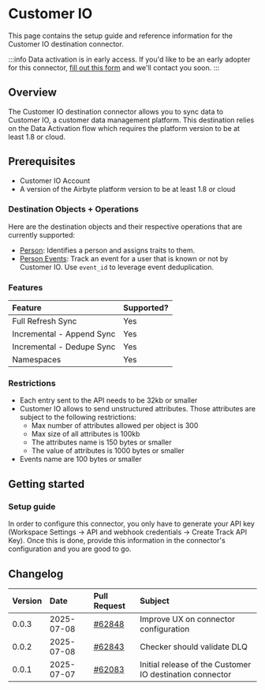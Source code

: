 # Customer IO

This page contains the setup guide and reference information for the Customer IO destination connector.

:::info
Data activation is in early access. If you'd like to be an early adopter for this connector, [fill out this form](https://form.typeform.com/to/tupSnN3D) and we'll contact you soon.
:::

## Overview

The Customer IO destination connector allows you to sync data to Customer IO, a customer data management platform. This destination relies on the Data Activation flow which requires the platform version to be at least 1.8 or cloud.

## Prerequisites

- Customer IO Account
- A version of the Airbyte platform version to be at least 1.8 or cloud


### Destination Objects + Operations

Here are the destination objects and their respective operations that are currently supported:
* [Person](https://docs.customer.io/journeys/create-update-person/): Identifies a person and assigns traits to them.
* [Person Events](https://docs.customer.io/journeys/events/): Track an event for a user that is known or not by Customer IO. Use `event_id` to leverage event deduplication.

### Features

| Feature                       | Supported? |
| :---------------------------- | :--------- |
| Full Refresh Sync            | Yes        |
| Incremental - Append Sync    | Yes        |
| Incremental - Dedupe Sync    | Yes        |
| Namespaces                   | Yes        |

### Restrictions

* Each entry sent to the API needs to be 32kb or smaller
* Customer IO allows to send unstructured attributes. Those attributes are subject to the following restrictions:
    * Max number of attributes allowed per object is 300
    * Max size of all attributes is 100kb
    * The attributes name is 150 bytes or smaller
    * The value of attributes is 1000 bytes or smaller
* Events name are 100 bytes or smaller

## Getting started

### Setup guide

In order to configure this connector, you only have to generate your API key (Workspace Settings → API and webhook credentials → Create Track API Key). Once this is done, provide this information in the connector's configuration and you are good to go.

## Changelog

| Version | Date       | Pull Request                                             | Subject                                                  |
|:--------|:-----------|:---------------------------------------------------------|:---------------------------------------------------------|
| 0.0.3   | 2025-07-08 | [#62848](https://github.com/airbytehq/airbyte/pull/62848) | Improve UX on connector configuration                    |
| 0.0.2   | 2025-07-08 | [#62843](https://github.com/airbytehq/airbyte/pull/62843) | Checker should validate DLQ                              |
| 0.0.1   | 2025-07-07 | [#62083](https://github.com/airbytehq/airbyte/pull/62083) | Initial release of the Customer IO destination connector |
